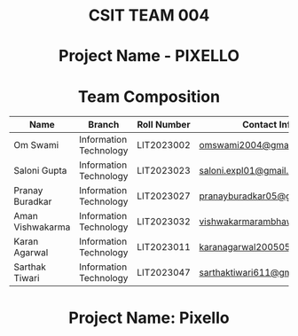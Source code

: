 <div align="center">

# CSIT TEAM 004

# Project Name - PIXELLO 

# Team Composition

| Name | Branch | Roll Number | Contact Information | GitHub Profile |
|------|--------|-------------|---------------------|----------------|
| Om Swami | Information Technology | LIT2023002 | omswami2004@gmail.com | [@mrimmortal09](https://github.com/mrimmortal09) |
| Saloni Gupta | Information Technology | LIT2023023 | saloni.expl01@gmail.com | [@salonii04](https://github.com/salonii04) |
| Pranay Buradkar | Information Technology | LIT2023027 | pranayburadkar05@gmail.com | [@pranayyb](https://github.com/pranayyb) |
| Aman Vishwakarma | Information Technology | LIT2023032 | vishwakarmarambhawan576@gmail.com | [@AMANVISHWAKARMA27](https://github.com/AMANVISHWAKARMA27) |
| Karan Agarwal | Information Technology | LIT2023011 | karanagarwal200505@gmail.com | [@karanagarwal12](https://github.com/karanagarwal12) |
| Sarthak Tiwari | Information Technology | LIT2023047 | sarthaktiwari611@gmail.com | [@sarthakxtiwari](https://github.com/sarthakxtiwari) |

# **Project Name:** Pixello

</div>
